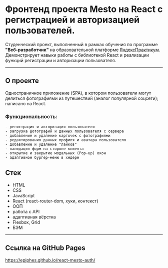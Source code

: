 # Фронтенд проекта Mesto на React с регистрацией и авторизацией пользователей.

Студенческий проект, выполненный в рамках обучения по программе **"Веб-разработчик"** на образовательной платформе [ЯндексПрактикум](https://practicum.yandex.ru/). Демонстрирует навыки работы с библиотекой React и реализации функций регистрации и авторизации пользователя. 

---
## О проекте

Одностраничное приложение (SPA), в котором пользователи могут делиться фотографиями из путешествий (аналог популярной соцсети); написано на React.
  ### Функциональность:
    - регистрация и авторизация пользователя
    - загрузка фотографий и данных пользователя с сервера
    - добавление и удаление карточек с фотографиями
    - редактирования данных профиля и аватара пользователя
    - добавление и удаление "лайков"
    - валидация форм на стороне клиента
    - открытие и закрытие модальных (Pop-up) окон
    - адаптивное бургер-меню в хедере

## Стек

- HTML
- CSS
- JavaScript
- React (react-router-dom, хуки, контекст)
- ООП
- работа с API
- адаптивная вёрстка
- Flexbox, Grid
- БЭМ

---

## Ссылка на GitHub Pages

https://epiphes.github.io/react-mesto-auth/

